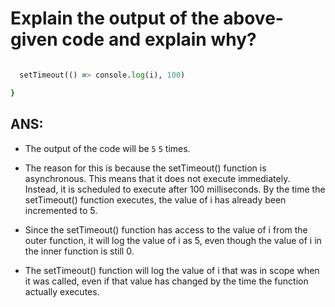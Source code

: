  # Explain the output of the above-given code and explain why?

```for (var i = 0; i < 5; i++) {

  setTimeout(() => console.log(i), 100)

}
```
## ANS:

- The output of the code will be ```5``` ```5``` times.

- The reason for this is because the setTimeout() function is asynchronous. This means that it does not execute immediately. Instead, it is scheduled to execute after 100 milliseconds. By the time the setTimeout() function executes, the value of i has already been incremented to 5.

- Since the setTimeout() function has access to the value of i from the outer function, it will log the value of i as 5, even though the value of i in the inner function is still 0.

- The setTimeout() function will log the value of i that was in scope when it was called, even if that value has changed by the time the function actually executes.
